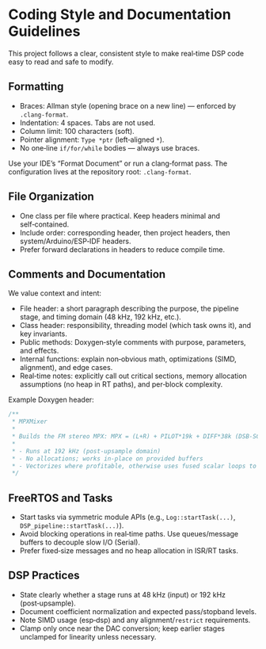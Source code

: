 # Coding Style and Documentation Guidelines

This project follows a clear, consistent style to make real‑time DSP code easy to read and safe to modify.

## Formatting

- Braces: Allman style (opening brace on a new line) — enforced by `.clang-format`.
- Indentation: 4 spaces. Tabs are not used.
- Column limit: 100 characters (soft).
- Pointer alignment: `Type *ptr` (left‑aligned `*`).
- No one‑line `if/for/while` bodies — always use braces.

Use your IDE’s “Format Document” or run a clang‑format pass. The configuration lives at the repository root: `.clang-format`.

## File Organization

- One class per file where practical. Keep headers minimal and self‑contained.
- Include order: corresponding header, then project headers, then system/Arduino/ESP‑IDF headers.
- Prefer forward declarations in headers to reduce compile time.

## Comments and Documentation

We value context and intent:

- File header: a short paragraph describing the purpose, the pipeline stage, and timing domain (48 kHz, 192 kHz, etc.).
- Class header: responsibility, threading model (which task owns it), and key invariants.
- Public methods: Doxygen‑style comments with purpose, parameters, and effects.
- Internal functions: explain non‑obvious math, optimizations (SIMD, alignment), and edge cases.
- Real‑time notes: explicitly call out critical sections, memory allocation assumptions (no heap in RT paths), and per‑block complexity.

Example Doxygen header:

```cpp
/**
 * MPXMixer
 *
 * Builds the FM stereo MPX: MPX = (L+R) + PILOT*19k + DIFF*38k (DSB‑SC).
 *
 * - Runs at 192 kHz (post‑upsample domain)
 * - No allocations; works in‑place on provided buffers
 * - Vectorizes where profitable, otherwise uses fused scalar loops to minimize memory traffic
 */
```

## FreeRTOS and Tasks

- Start tasks via symmetric module APIs (e.g., `Log::startTask(...)`, `DSP_pipeline::startTask(...)`).
- Avoid blocking operations in real‑time paths. Use queues/message buffers to decouple slow I/O (Serial).
- Prefer fixed‑size messages and no heap allocation in ISR/RT tasks.

## DSP Practices

- State clearly whether a stage runs at 48 kHz (input) or 192 kHz (post‑upsample).
- Document coefficient normalization and expected pass/stopband levels.
- Note SIMD usage (esp‑dsp) and any alignment/`restrict` requirements.
- Clamp only once near the DAC conversion; keep earlier stages unclamped for linearity unless necessary.

